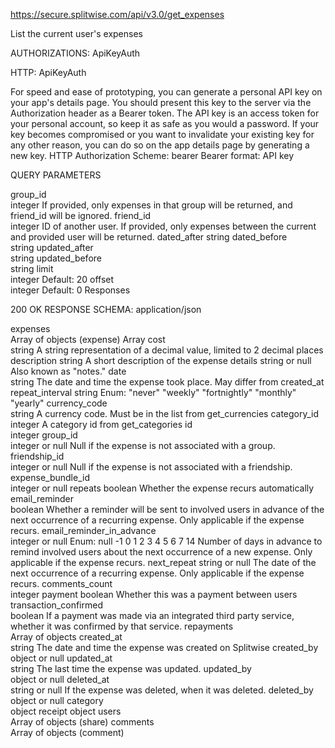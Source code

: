 https://secure.splitwise.com/api/v3.0/get_expenses

List the current user's expenses

AUTHORIZATIONS:
ApiKeyAuth

 HTTP: ApiKeyAuth

For speed and ease of prototyping, you can generate a personal API key on your app's details page. You should present this key to the server via the Authorization header as a Bearer token. The API key is an access token for your personal account, so keep it as safe as you would a password. If your key becomes compromised or you want to invalidate your existing key for any other reason, you can do so on the app details page by generating a new key.
HTTP Authorization Scheme: bearer
Bearer format: API key

QUERY PARAMETERS

group_id	
integer
If provided, only expenses in that group will be returned, and friend_id will be ignored.
friend_id	
integer
ID of another user. If provided, only expenses between the current and provided user will be returned.
dated_after	
string <date-time>
dated_before	
string <date-time>
updated_after	
string <update-time>
updated_before	
string <date-time>
limit	
integer
Default: 20
offset	
integer
Default: 0
Responses

200 OK
RESPONSE SCHEMA: application/json

expenses	
Array of objects (expense)
Array 
cost	
string
A string representation of a decimal value, limited to 2 decimal places
description	
string
A short description of the expense
details	
string or null
Also known as "notes."
date	
string <date-time>
The date and time the expense took place. May differ from created_at
repeat_interval	
string
Enum: "never" "weekly" "fortnightly" "monthly" "yearly"
currency_code	
string
A currency code. Must be in the list from get_currencies
category_id	
integer
A category id from get_categories
id	
integer <int64>
group_id	
integer or null
Null if the expense is not associated with a group.
friendship_id	
integer or null
Null if the expense is not associated with a friendship.
expense_bundle_id	
integer or null
repeats	
boolean
Whether the expense recurs automatically
email_reminder	
boolean
Whether a reminder will be sent to involved users in advance of the next occurrence of a recurring expense. Only applicable if the expense recurs.
email_reminder_in_advance	
integer or null
Enum: null -1 0 1 2 3 4 5 6 7 14
Number of days in advance to remind involved users about the next occurrence of a new expense. Only applicable if the expense recurs.
next_repeat	
string or null
The date of the next occurrence of a recurring expense. Only applicable if the expense recurs.
comments_count	
integer
payment	
boolean
Whether this was a payment between users
transaction_confirmed	
boolean
If a payment was made via an integrated third party service, whether it was confirmed by that service.
repayments	
Array of objects
created_at	
string <date-time>
The date and time the expense was created on Splitwise
created_by	
object or null
updated_at	
string <date-time>
The last time the expense was updated.
updated_by	
object or null
deleted_at	
string or null <date-time>
If the expense was deleted, when it was deleted.
deleted_by	
object or null
category	
object
receipt	
object
users	
Array of objects (share)
comments	
Array of objects (comment)
